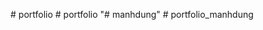 
#   p o r t f o l i o  
 #   p o r t f o l i o  
 "# manhdung" 
#   p o r t f o l i o _ m a n h d u n g  
 